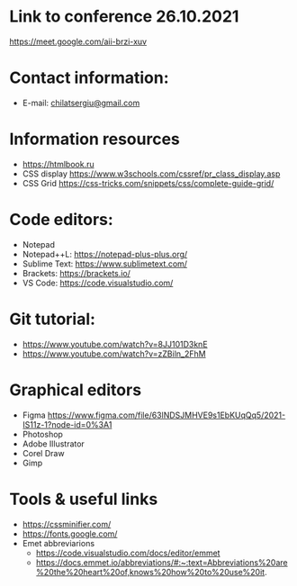 # Link to conference 26.10.2021
https://meet.google.com/aii-brzi-xuv

# Contact information:
+ E-mail: chilatsergiu@gmail.com

# Information resources
+ https://htmlbook.ru
+ CSS display
https://www.w3schools.com/cssref/pr_class_display.asp
+ CSS Grid https://css-tricks.com/snippets/css/complete-guide-grid/

# Code editors:
+ Notepad
+ Notepad++L: https://notepad-plus-plus.org/
+ Sublime Text: https://www.sublimetext.com/
+ Brackets: https://brackets.io/
+ VS Code: https://code.visualstudio.com/

# Git tutorial:
+ https://www.youtube.com/watch?v=8JJ101D3knE
+ https://www.youtube.com/watch?v=zZBiln_2FhM

# Graphical editors
+ Figma https://www.figma.com/file/63lNDSJMHVE9s1EbKUqQq5/2021-IS11z-1?node-id=0%3A1 
+ Photoshop
+ Adobe Illustrator
+ Corel Draw
+ Gimp


# Tools & useful links
+ https://cssminifier.com/
+ https://fonts.google.com/
+ Emet abbreviarions
  + https://code.visualstudio.com/docs/editor/emmet
  + https://docs.emmet.io/abbreviations/#:~:text=Abbreviations%20are%20the%20heart%20of,knows%20how%20to%20use%20it.
